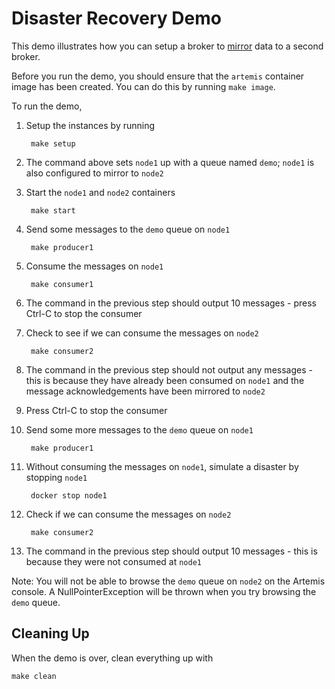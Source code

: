 # Disaster Recovery Demo

This demo illustrates how you can setup a broker to [mirror](https://activemq.apache.org/components/artemis/documentation/latest/amqp-broker-connections.html#mirroring) data to a second broker.

Before you run the demo, you should ensure that the `artemis` container image has been created. You can do this by running `make image`.

To run the demo,

1. Setup the instances by running

		make setup

1. The command above sets `node1` up with a queue named `demo`; `node1` is also configured to mirror to `node2`

1. Start the `node1` and `node2` containers

		make start

1. Send some messages to the `demo` queue on `node1`

		make producer1

1. Consume the messages on `node1`

		make consumer1

1. The command in the previous step should output 10 messages - press Ctrl-C to stop the consumer

1. Check to see if we can consume the messages on `node2`

		make consumer2

1. The command in the previous step should not output any messages - this is because they have already been consumed on `node1` and the message acknowledgements have been mirrored to `node2`

1. Press Ctrl-C to stop the consumer

1. Send some more messages to the `demo` queue on `node1`

		make producer1

1. Without consuming the messages on `node1`, simulate a disaster by stopping `node1`

		docker stop node1

1. Check if we can consume the messages on `node2`

		make consumer2

1. The command in the previous step should output 10 messages - this is because they were not consumed at `node1`

Note: You will not be able to browse the `demo` queue on `node2` on the Artemis console. A NullPointerException will be thrown when you try browsing the `demo` queue.


## Cleaning Up

When the demo is over, clean everything up with

	make clean
